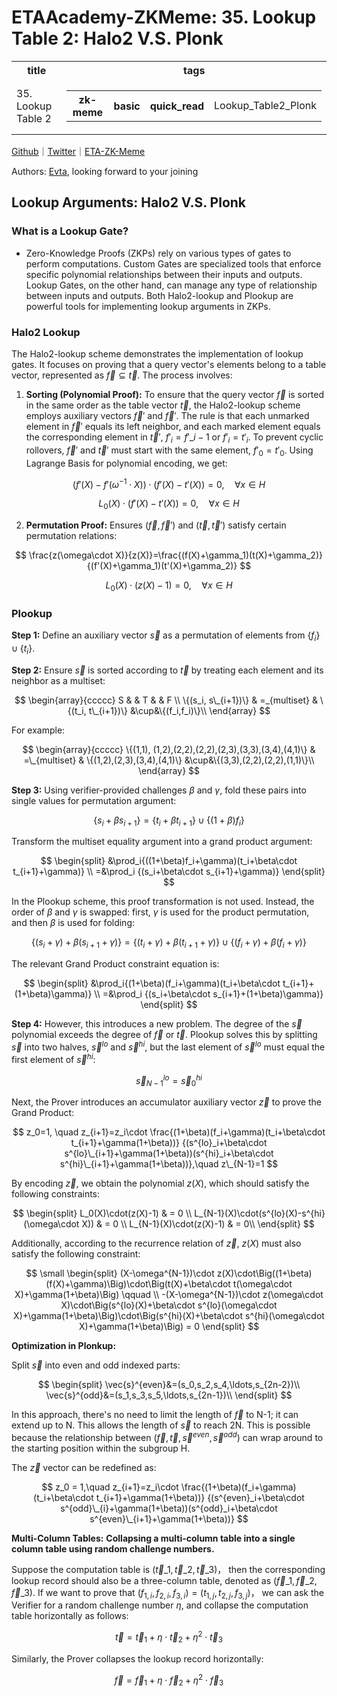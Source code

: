 # ETAAcademy-ZKMeme: 35. Lookup Table 2: Halo2 V.S. Plonk

<table>
  <tr>
    <th>title</th>
    <th>tags</th>
  </tr>
  <tr>
    <td>35. Lookup Table 2</td>
    <td>
      <table>
        <tr>
          <th>zk-meme</th>
          <th>basic</th>
          <th>quick_read</th>
          <td>Lookup_Table2_Plonk</td>
        </tr>
      </table>
    </td>
  </tr>
</table>

[Github](https://github.com/ETAAcademy)｜[Twitter](https://twitter.com/ETAAcademy)｜[ETA-ZK-Meme](https://github.com/ETAAcademy/ETAAcademy-ZK-Meme)

Authors: [Evta](https://twitter.com/pwhattie), looking forward to your joining

## Lookup Arguments: Halo2 V.S. Plonk

### What is a Lookup Gate?

- Zero-Knowledge Proofs (ZKPs) rely on various types of gates to perform computations. Custom Gates are specialized tools that enforce specific polynomial relationships between their inputs and outputs. Lookup Gates, on the other hand, can manage any type of relationship between inputs and outputs. Both Halo2-lookup and Plookup are powerful tools for implementing lookup arguments in ZKPs.

### Halo2 Lookup

The Halo2-lookup scheme demonstrates the implementation of lookup gates. It focuses on proving that a query vector's elements belong to a table vector, represented as $\vec{f} \subseteq \vec{t}$. The process involves:

1. **Sorting (Polynomial Proof):**
   To ensure that the query vector $\vec{f}$ is sorted in the same order as the table vector $\vec{t},$ the Halo2-lookup scheme employs auxiliary vectors $\vec{f}'$ and $\vec{f}'.$ The rule is that each unmarked element in $\vec{f}'$ equals its left neighbor, and each marked element equals the corresponding element in $\vec{t}'$, $f'_i=f'\_{i-1}$ or $f'_i=t'_i$. To prevent cyclic rollovers, $\vec{f}'$ and $\vec{t}'$ must start with the same element, $f'_0=t'_0$. Using Lagrange Basis for polynomial encoding, we get:

$$
(f'(X)-f'(\omega^{-1}\cdot X))\cdot (f'(X)-t'(X)) = 0, \quad \forall x\in H
$$

$$
L_0(X)\cdot(f'(X)-t'(X)) = 0, \quad \forall x\in H
$$

2. **Permutation Proof:**
   Ensures $(\vec{f}, \vec{f}')$ and $(\vec{t}, \vec{t}')$ satisfy certain permutation relations:

$$
\frac{z(\omega\cdot X)}{z(X)}=\frac{(f(X)+\gamma_1)(t(X)+\gamma_2)}{(f'(X)+\gamma_1)(t'(X)+\gamma_2)}
$$

$$
L_0(X)\cdot (z(X) - 1) = 0, \quad \forall x\in H
$$

### Plookup

**Step 1:** Define an auxiliary vector $\vec{s}$ as a permutation of elements from $\{f_i\} \cup \{t_i\}$.

**Step 2:** Ensure $\vec{s}$ is sorted according to $\vec{t}$ by treating each element and its neighbor as a multiset:

$$
\begin{array}{ccccc}
S &  & T  & & F \\
\{(s_i, s\_{i+1})\} & =_{multiset} & \{(t_i, t\_{i+1})\} &\cup&\{(f_i,f_i)\}\\
\end{array}
$$

For example:

$$
\begin{array}{ccccc}
\{(1,1), (1,2),(2,2),(2,2),(2,3),(3,3),(3,4),(4,1)\} & =\_{multiset} & \{(1,2),(2,3),(3,4),(4,1)\} &\cup&\{(3,3),(2,2),(2,2),(1,1)\}\\
\end{array}
$$

**Step 3:** Using verifier-provided challenges $\beta$ and $\gamma$, fold these pairs into single values for permutation argument:

$$
\{s_i + \beta s_{i+1}\}=\{t_i + \beta t_{i+1}\}\cup\{(1+\beta)f_i\}
$$

Transform the multiset equality argument into a grand product argument:

$$
\begin{split}
&\prod_i{((1+\beta)f_i+\gamma)(t_i+\beta\cdot t_{i+1}+\gamma)} \\
=&\prod_i
{(s_i+\beta\cdot s_{i+1}+\gamma)}
\end{split}
$$

In the Plookup scheme, this proof transformation is not used. Instead, the order of $\beta$ and $\gamma$ is swapped: first, $\gamma$ is used for the product permutation, and then $\beta$ is used for folding:

$$
\{(s_i+\gamma) + \beta (s_{i+1}+\gamma)\}=\{(t_i + \gamma) + \beta (t_{i+1}+\gamma)\}\cup\{(f_i+\gamma)+ \beta(f_i+\gamma)\}
$$

The relevant Grand Product constraint equation is:

$$
\begin{split}
&\prod_i{(1+\beta)(f_i+\gamma)(t_i+\beta\cdot t_{i+1}+(1+\beta)\gamma)} \\
=&\prod_i
{(s_i+\beta\cdot s_{i+1}+(1+\beta)\gamma)}
\end{split}
$$

**Step 4:** However, this introduces a new problem. The degree of the $\vec{s}$ polynomial exceeds the degree of $\vec{f}$ or $\vec{t}$. Plookup solves this by splitting $\vec{s}$ into two halves, $\vec{s}^{lo}$ and $\vec{s}^{hi}$, but the last element of $\vec{s}^{lo}$ must equal the first element of $\vec{s}^{hi}$:

$$
\vec{s}^{lo}_{N-1} = \vec{s}^{hi}_0
$$

Next, the Prover introduces an accumulator auxiliary vector $\vec{z}$ to prove the Grand Product:

$$
z_0=1, \quad z_{i+1}=z_i\cdot \frac{(1+\beta)(f_i+\gamma)(t_i+\beta\cdot t_{i+1}+\gamma(1+\beta))}
{(s^{lo}_i+\beta\cdot s^{lo}\_{i+1}+\gamma(1+\beta))(s^{hi}_i+\beta\cdot s^{hi}\_{i+1}+\gamma(1+\beta))},\quad z\_{N-1}=1
$$

By encoding $\vec{z}$, we obtain the polynomial $z(X)$, which should satisfy the following constraints:

$$
\begin{split}
L_0(X)\cdot(z(X)-1) & = 0 \\
L_{N-1}(X)\cdot(s^{lo}(X)-s^{hi}(\omega\cdot X)) & = 0 \\
L_{N-1}(X)\cdot(z(X)-1) & = 0\\
\end{split}
$$

Additionally, according to the recurrence relation of $\vec{z}$, $z(X)$ must also satisfy the following constraint:

$$
\small
\begin{split}
(X-\omega^{N-1})\cdot z(X)\cdot\Big((1+\beta)(f(X)+\gamma)\Big)\cdot\Big(t(X)+\beta\cdot t(\omega\cdot X)+\gamma(1+\beta)\Big) \qquad \\
-(X-\omega^{N-1})\cdot z(\omega\cdot X)\cdot\Big(s^{lo}(X)+\beta\cdot s^{lo}(\omega\cdot X)+\gamma(1+\beta)\Big)\cdot\Big(s^{hi}(X)+\beta\cdot s^{hi}(\omega\cdot X)+\gamma(1+\beta)\Big) = 0
\end{split}
$$

**Optimization in Plonkup:**

Split $\vec{s}$ into even and odd indexed parts:

$$
\begin{split}
\vec{s}^{even}&=(s_0,s_2,s_4,\ldots,s_{2n-2})\\
\vec{s}^{odd}&=(s_1,s_3,s_5,\ldots,s_{2n-1})\\
\end{split}
$$

In this approach, there's no need to limit the length of $\vec{f}$ to N-1; it can extend up to N. This allows the length of $\vec{s}$ to reach 2N. This is possible because the relationship between $(\vec{f}, \vec{t}, \vec{s}^{even}, \vec{s}^{odd})$ can wrap around to the starting position within the subgroup H.

The $\vec{z}$ vector can be redefined as:

$$
z_0 = 1,\quad z_{i+1}=z_i\cdot \frac{(1+\beta)(f_i+\gamma)(t_i+\beta\cdot t_{i+1}+\gamma(1+\beta))}
{(s^{even}_i+\beta\cdot s^{odd}\_{i}+\gamma(1+\beta))(s^{odd}_i+\beta\cdot s^{even}\_{i+1}+\gamma(1+\beta))}
$$

**Multi-Column Tables:**
**Collapsing a multi-column table into a single column table using random challenge numbers.**

Suppose the computation table is $(\vec{t}\_1, \vec{t}\_2, \vec{t}\_3)$， then the corresponding lookup record should also be a three-column table, denoted as $(\vec{f}\_1,\vec{f}\_2,\vec{f}\_3)$. If we want to prove that $(f_{1,i},f_{2,i},f_{3,i})=(t_{1,j},t_{2,j},f_{3,j})$， we can ask the Verifier for a random challenge number $\eta$, and collapse the computation table horizontally as follows:

$$
\vec{t} = \vec{t}_1+\eta\cdot\vec{t}_2+\eta^2\cdot\vec{t}_3
$$

Similarly, the Prover collapses the lookup record horizontally:

$$
\vec{f} = \vec{f}_1+\eta\cdot\vec{f}_2+\eta^2\cdot\vec{f}_3
$$
